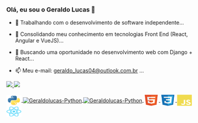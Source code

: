 ###    Olá, eu sou o Geraldo Lucas 🖖

- 🔭 Trabalhando com o desenvolvimento de software independente...

- 🌱 Consolidando meu conhecimento em tecnologias Front End (React, Angular e VueJS)...

- 👯 Buscando uma oportunidade no desenvolvimento web com Django + React...

- 📫 Meu e-mail: geraldo_lucas04@outlook.com.br ...

<div style="align: center">
  <a href="https://github.com/geraldolucas">
  <img height="180em" src="https://github-readme-stats.vercel.app/api?username=geraldolucas&show_icons=true&theme=default&include_all_commits=true&count_private=true"/>
  <img height="180em" src="https://github-readme-stats.vercel.app/api/top-langs/?username=geraldolucas&layout=compact&langs_count=7&theme=default"/>
</div>

<div style="display: inline_block"><br>
  <img align="center" alt="Geraldolucas-Python" height="30" width="40" src="https://raw.githubusercontent.com/devicons/devicon/master/icons/python/python-original.svg">
  <img align="center" alt="Geraldolucas-Python" height="30" width="40" src="https://cdn.jsdelivr.net/gh/devicons/devicon/icons/django/django-original.svg">
  <img align="center" alt="Geraldolucas-Python" height="30" width="40" src="https://cdn.jsdelivr.net/gh/devicons/devicon/icons/postgresql/postgresql-plain-wordmark.svg">
  <img align="center" alt="Geraldolucas-HTML" height="30" width="40" src="https://raw.githubusercontent.com/devicons/devicon/master/icons/html5/html5-original.svg">
  <img align="center" alt="Geraldolucas-CSS" height="30" width="40" src="https://raw.githubusercontent.com/devicons/devicon/master/icons/css3/css3-original.svg">
  <img align="center" alt="Geraldolucas-Js" height="30" width="40" src="https://raw.githubusercontent.com/devicons/devicon/master/icons/javascript/javascript-plain.svg">
  <img align="center" alt="Geraldolucas-React" height="30" width="40" src="https://raw.githubusercontent.com/devicons/devicon/master/icons/react/react-original.svg">
</div>

